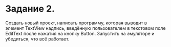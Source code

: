 # Задание 2.
Создать новый проект, написать программу, которая выводит в элемент TextView надпись, введённую пользователем в текстовом поле EditText после нажатия на кнопку Button. Запустить на эмуляторе и убедиться, что всё работает.
